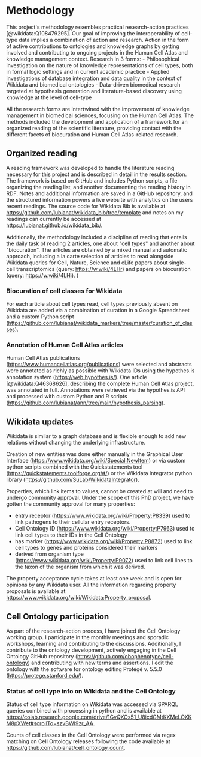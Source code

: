 # Methodology

This project's methodology resembles practical research-action practices [@wikidata:Q108479295]. 
Our goal of improving the interoperability of cell-type data implies a combination of action and research. 
Action in the form of active contributions to ontologies and knowledge graphs by getting involved and contributing to ongoing projects in the Human Cell Atlas and knowledge management context. 
Research in 3 forms:
    - Philosophical investigation on the nature of knowledge representations of cell types, both in formal logic settings and in current academic practice
    - Applied investigations of database integration and data quality in the context of Wikidata and biomedical ontologies
    - Data-driven biomedical research targeted at hypothesis generation and literature-based discovery using knowledge at the level of cell-type

All the research forms are intertwined with the improvement of knowledge management in biomedical sciences, focusing on the Human Cell Atlas. 
The methods included the development and application of a framework for an organized reading of the scientific literature, providing contact with the different facets of biocuration and Human Cell Atlas-related research. 

## Organized reading

A reading framework was developed to handle the literature reading necessary for this project and is described in detail in the results section. 
The framework is based on GitHub and includes Python scripts, a file organizing the reading list, and another documenting the reading history in RDF.
Notes and additional information are saved in a GitHub repository, and the structured information powers a live website with analytics on the users recent readings. 
The source code for Wikidata Bib is available at <https://github.com/lubianat/wikidata_bib/tree/template> and notes on my readings can currently be accessed at <https://lubianat.github.io/wikidata_bib/>.

Additionally, the methodology included a discipline of reading that entails the daily task of reading 2 articles, one about "cell types" and another about "biocuration". 
The articles are obtained by a mixed manual and automatic approach, including a la carte selection of articles to read alongside Wikidata queries for Cell, Nature, Science and eLife papers about single-cell transcriptomics (query: <https://w.wiki/4LHr>) and papers on biocuration (query: <https://w.wiki/4LHi>). 
)

### Biocuration of cell classes for Wikidata

For each article about cell types read, cell types previously absent on Wikidata are added via a combination of curation in a Google Spreadsheet and a custom Python script (https://github.com/lubianat/wikidata_markers/tree/master/curation_of_classes).  

### Annotation of Human Cell Atlas articles

Human Cell Atlas publications (https://www.humancellatlas.org/publications) were selected and abstracts were annotated as richly as possible with Wikidata IDs using the hypothes.is annotation system (https://web.hypothes.is/). One article [@wikidata:Q46368626], describing the complete Human Cell Atlas project, was annotated in full. Annotations were retrieved via the hypothes.is API and processed with custom Python and R scripts (https://github.com/lubianat/ann/tree/main/hypothesis_parsing).

## Wikidata updates

Wikidata is similar to a graph database and is flexible enough to add new relations without changing the underlying infrastructure. 

Creation of new entities was done either manually in the Graphical User Interface (<https://www.wikidata.org/wiki/Special:NewItem>) or via custom python scripts combined with the Quickstatements tool (<https://quickstatements.toolforge.org/#/>) or the Wikidata Integrator python library (<https://github.com/SuLab/WikidataIntegrator>). 

Properties, which link items to values, cannot be created at will and need to undergo community approval. Under the scope of this PhD project, we have gotten the community approval for many properties: 

- entry receptor (<https://www.wikidata.org/wiki/Property:P8339>) used to link pathogens to their cellular entry receptors. 
- Cell Ontology ID (<https://www.wikidata.org/wiki/Property:P7963>) used to link cell types to their IDs in the Cell Ontology
- has marker (<https://www.wikidata.org/wiki/Property:P8872>) used to link cell types to genes and proteins considered their markers
- derived from organism type (<https://www.wikidata.org/wiki/Property:P9072>) used to link cell lines to the taxon of the organism from which it was derived. 

The property acceptance cycle takes at least one week and is  open for opinions by any Wikidata user.
 All the information regarding property proposals is available at <https://www.wikidata.org/wiki/Wikidata:Property_proposal>.


## Cell Ontology participation

As part of the research-action process, I have joined the Cell Ontology working group. 
I participate in the monthly meetings and sporadic workshops, learning and contributing to the discussions. 
Additionally, I contribute to the ontology development, actively engaging in the Cell Ontology GitHub repository (<https://github.com/obophenotype/cell-ontology>) and contributing with new terms and assertions. 
I edit the ontology with the software for ontology editing Protégé v. 5.5.0 (<https://protege.stanford.edu/>).

### Status of cell type info on Wikidata and the Cell Ontology

Status of cell type information on Wikidata was accessed via SPARQL queries combined with processing in python and is available at <https://colab.research.google.com/drive/1GvQXOs51_U8icdGMtKXMeLOXKM8pXWet#scrollTo=szvBWI9zr_AA>.

Counts of cell classes in the Cell Ontology were performed via regex matching on Cell Ontology releases following the code available at <https://github.com/lubianat/cell_ontology_count>. 
